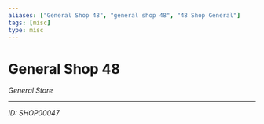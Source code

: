 ```yaml
---
aliases: ["General Shop 48", "general shop 48", "48 Shop General"]
tags: [misc]
type: misc
---
```


# General Shop 48

*General Store*

---
*ID: SHOP00047*